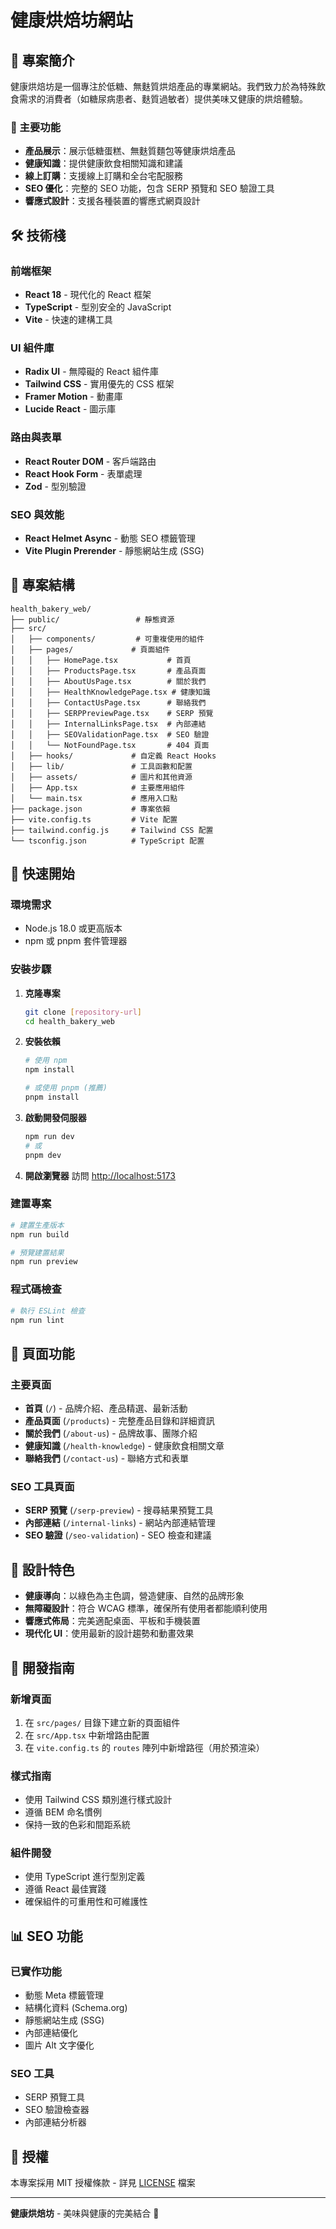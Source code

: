# 健康烘焙坊網站

## 📖 專案簡介

健康烘焙坊是一個專注於低糖、無麩質烘焙產品的專業網站。我們致力於為特殊飲食需求的消費者（如糖尿病患者、麩質過敏者）提供美味又健康的烘焙體驗。

### 🎯 主要功能

- **產品展示**：展示低糖蛋糕、無麩質麵包等健康烘焙產品
- **健康知識**：提供健康飲食相關知識和建議
- **線上訂購**：支援線上訂購和全台宅配服務
- **SEO 優化**：完整的 SEO 功能，包含 SERP 預覽和 SEO 驗證工具
- **響應式設計**：支援各種裝置的響應式網頁設計

## 🛠 技術棧

### 前端框架
- **React 18** - 現代化的 React 框架
- **TypeScript** - 型別安全的 JavaScript
- **Vite** - 快速的建構工具

### UI 組件庫
- **Radix UI** - 無障礙的 React 組件庫
- **Tailwind CSS** - 實用優先的 CSS 框架
- **Framer Motion** - 動畫庫
- **Lucide React** - 圖示庫

### 路由與表單
- **React Router DOM** - 客戶端路由
- **React Hook Form** - 表單處理
- **Zod** - 型別驗證

### SEO 與效能
- **React Helmet Async** - 動態 SEO 標籤管理
- **Vite Plugin Prerender** - 靜態網站生成 (SSG)

## 📁 專案結構

```
health_bakery_web/
├── public/                 # 靜態資源
├── src/
│   ├── components/         # 可重複使用的組件
│   ├── pages/             # 頁面組件
│   │   ├── HomePage.tsx           # 首頁
│   │   ├── ProductsPage.tsx       # 產品頁面
│   │   ├── AboutUsPage.tsx        # 關於我們
│   │   ├── HealthKnowledgePage.tsx # 健康知識
│   │   ├── ContactUsPage.tsx      # 聯絡我們
│   │   ├── SERPPreviewPage.tsx    # SERP 預覽
│   │   ├── InternalLinksPage.tsx  # 內部連結
│   │   ├── SEOValidationPage.tsx  # SEO 驗證
│   │   └── NotFoundPage.tsx       # 404 頁面
│   ├── hooks/             # 自定義 React Hooks
│   ├── lib/               # 工具函數和配置
│   ├── assets/            # 圖片和其他資源
│   ├── App.tsx            # 主要應用組件
│   └── main.tsx           # 應用入口點
├── package.json           # 專案依賴
├── vite.config.ts         # Vite 配置
├── tailwind.config.js     # Tailwind CSS 配置
└── tsconfig.json          # TypeScript 配置
```

## 🚀 快速開始

### 環境需求

- Node.js 18.0 或更高版本
- npm 或 pnpm 套件管理器

### 安裝步驟

1. **克隆專案**
   ```bash
   git clone [repository-url]
   cd health_bakery_web
   ```

2. **安裝依賴**
   ```bash
   # 使用 npm
   npm install
   
   # 或使用 pnpm (推薦)
   pnpm install
   ```

3. **啟動開發伺服器**
   ```bash
   npm run dev
   # 或
   pnpm dev
   ```

4. **開啟瀏覽器**
   訪問 [http://localhost:5173](http://localhost:5173)

### 建置專案

```bash
# 建置生產版本
npm run build

# 預覽建置結果
npm run preview
```

### 程式碼檢查

```bash
# 執行 ESLint 檢查
npm run lint
```

## 📱 頁面功能

### 主要頁面

- **首頁** (`/`) - 品牌介紹、產品精選、最新活動
- **產品頁面** (`/products`) - 完整產品目錄和詳細資訊
- **關於我們** (`/about-us`) - 品牌故事、團隊介紹
- **健康知識** (`/health-knowledge`) - 健康飲食相關文章
- **聯絡我們** (`/contact-us`) - 聯絡方式和表單

### SEO 工具頁面

- **SERP 預覽** (`/serp-preview`) - 搜尋結果預覽工具
- **內部連結** (`/internal-links`) - 網站內部連結管理
- **SEO 驗證** (`/seo-validation`) - SEO 檢查和建議

## 🎨 設計特色

- **健康導向**：以綠色為主色調，營造健康、自然的品牌形象
- **無障礙設計**：符合 WCAG 標準，確保所有使用者都能順利使用
- **響應式佈局**：完美適配桌面、平板和手機裝置
- **現代化 UI**：使用最新的設計趨勢和動畫效果

## 🔧 開發指南

### 新增頁面

1. 在 `src/pages/` 目錄下建立新的頁面組件
2. 在 `src/App.tsx` 中新增路由配置
3. 在 `vite.config.ts` 的 `routes` 陣列中新增路徑（用於預渲染）

### 樣式指南

- 使用 Tailwind CSS 類別進行樣式設計
- 遵循 BEM 命名慣例
- 保持一致的色彩和間距系統

### 組件開發

- 使用 TypeScript 進行型別定義
- 遵循 React 最佳實踐
- 確保組件的可重用性和可維護性

## 📊 SEO 功能

### 已實作功能

- 動態 Meta 標籤管理
- 結構化資料 (Schema.org)
- 靜態網站生成 (SSG)
- 內部連結優化
- 圖片 Alt 文字優化

### SEO 工具

- SERP 預覽工具
- SEO 驗證檢查器
- 內部連結分析器

## 📄 授權

本專案採用 MIT 授權條款 - 詳見 [LICENSE](LICENSE) 檔案

---

**健康烘焙坊** - 美味與健康的完美結合 🍰
